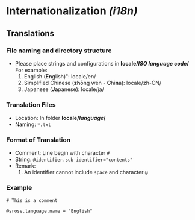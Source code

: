 # Internationalization *(i18n)*
## Translations
### File naming and directory structure  
- Please place strings and configurations in **locale/*ISO language code*/**  
  For example:  
  1. English (**En**glish)": locale/en/
  2. Simplified Chinese (**zh**ōng wén - **C**hi**n**a): locale/zh-CN/
  3. Japanese (**Ja**panese): locale/ja/

### Translation Files
- Location: In folder **locale/*language*/**
- Naming: `*.txt`

### Format of Translation
- Comment: Line begin with character `#`
- String: `@identifier.sub-identifier="contents"`
- Remark:  
  1. An identifier cannot include `space` and character `@`

### Example
```
# This is a comment

@srose.language.name = "English"
```